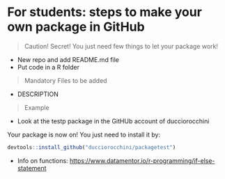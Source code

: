 # For students: steps to make your own package in GitHub

> Caution! Secret! You just need few things to let your package work!

+ New repo and add README.md file
+ Put code in a R folder

> Mandatory Files to be added
+ DESCRIPTION

> Example
+ Look at the testp package in the GitHUb account of ducciorocchini

Your package is now on! You just need to install it by:

```r
devtools::install_github("ducciorocchini/packagetest")
```
+ Info on functions:
https://www.datamentor.io/r-programming/if-else-statement


